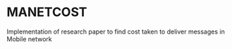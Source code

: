 # MANETCOST
Implementation of research paper to find cost taken to deliver messages in Mobile network
